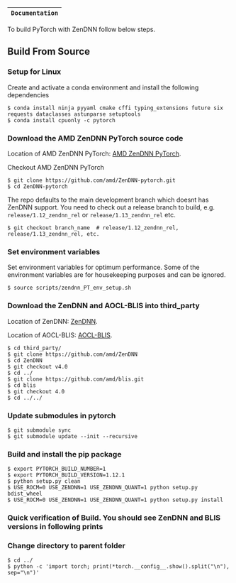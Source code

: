 
**`Documentation`** |
------------------- |
To build PyTorch with ZenDNN follow below steps.

## Build From Source
### Setup for Linux
Create and activate a conda environment and install the following dependencies
```
$ conda install ninja pyyaml cmake cffi typing_extensions future six requests dataclasses astunparse setuptools
$ conda install cpuonly -c pytorch
```


### Download the AMD ZenDNN PyTorch source code
Location of AMD ZenDNN PyTorch: [AMD ZenDNN PyTorch](https://github.com/amd/ZenDNN-pytorch).

Checkout AMD ZenDNN PyTorch
```
$ git clone https://github.com/amd/ZenDNN-pytorch.git
$ cd ZenDNN-pytorch
```

The repo defaults to the main development branch which doesnt has ZenDNN support. You need to check out a release branch to build, e.g. `release/1.12_zendnn_rel` or `release/1.13_zendnn_rel` etc.
```
$ git checkout branch_name  # release/1.12_zendnn_rel, release/1.13_zendnn_rel, etc.
```


### Set environment variables
Set environment variables for optimum performance. Some of the environment variables are for housekeeping purposes and can be ignored.
```
$ source scripts/zendnn_PT_env_setup.sh
```


### Download the ZenDNN and AOCL-BLIS into third_party
Location of ZenDNN: [ZenDNN](https://github.com/amd/ZenDNN).

Location of AOCL-BLIS: [AOCL-BLIS](https://github.com/amd/blis).

```
$ cd third_party/
$ git clone https://github.com/amd/ZenDNN
$ cd ZenDNN
$ git checkout v4.0
$ cd ../
$ git clone https://github.com/amd/blis.git
$ cd blis
$ git checkout 4.0
$ cd ../../
```


### Update submodules in pytorch
```
$ git submodule sync
$ git submodule update --init --recursive
```


### Build and install the pip package
```
$ export PYTORCH_BUILD_NUMBER=1
$ export PYTORCH_BUILD_VERSION=1.12.1
$ python setup.py clean
$ USE_ROCM=0 USE_ZENDNN=1 USE_ZENDNN_QUANT=1 python setup.py bdist_wheel
$ USE_ROCM=0 USE_ZENDNN=1 USE_ZENDNN_QUANT=1 python setup.py install
```


### Quick verification of Build. You should see ZenDNN and BLIS versions in following prints
### Change directory to parent folder
```
$ cd ../
$ python -c 'import torch; print(*torch.__config__.show().split("\n"), sep="\n")'
```
